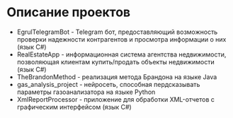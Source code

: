 # Описание проектов
* EgrulTelegramBot - Telegram бот, предоставляющий возможность проверки надежности контрагентов и просмотра информации о них (язык C#)<br />
* RealEstateApp - информационная система агентства недвижимости, позволяющая клиентам купить/продать объекты недвижимости (язык C#)<br />
* TheBrandonMethod - реализация метода Брандона на языке Java<br />
* gas_analysis_project - нейросеть, способная пердсказывать параметры газоанализатора на языке Python
* XmlReportProcessor - приложение для обработки XML-отчетов с графическим интерфейсом (язык C#)<br />
